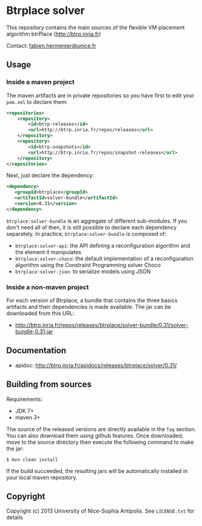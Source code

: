 # Btrplace solver #

This repository contains the main sources of the flexible VM placement
algorithm btrPlace (http://btrp.inria.fr)

Contact: fabien.hermenier@unice.fr

## Usage ##

### Inside a maven project ###

The maven artifacts are in private repositories so you have first to edit your `pom.xml` to declare them:

```xml
<repositories>
    <repository>
        <id>btrp-releases</id>
        <url>http://btrp.inria.fr/repos/releases</url>
    </repository>
    <repository>
        <id>btrp-snapshots</id>
        <url>http://btrp.inria.fr/repos/snapshot-releases</url>
    </repository>
</repositories>
```

Next, just declare the dependency:

```xml
<dependency>
   <groupId>btrplace</groupId>
   <artifactId>solver-bundle</artifactId>
   <version>0.31</version>
</dependency>
```

`btrplace:solver-bundle` is an aggregate of different sub-modules. If you don't need all of then, it is still possible
 to declare each dependency separately. In practice, `btrplace:solver-bundle` is composed of:

* `btrplace:solver-api`: the API defining a reconfiguration algorithm and the element it manipulates
* `btrplace:solver-choco`: the default implementation of a reconfiguration algorithm using the Constraint Programming
solver Choco
* `btrplace:solver-json`: to serialize models using JSON

### Inside a non-maven project ###

For each version of Btrplace, a bundle that contains the three basics artifacts and their dependencies is made available.
The jar can be downloaded from this URL:

* http://btrp.inria.fr/repos/releases/btrplace/solver-bundle/0.31/solver-bundle-0.31.jar



## Documentation ##

* apidoc: http://btrp.inria.fr/apidocs/releases/btrplace/solver/0.31/

## Building from sources ##

Requirements:
* JDK 7+
* maven 3+

The source of the released versions are directly available in the `Tag` section.
You can also download them using github features.
Once downloaded, move to the source directory then execute the following command
to make the jar:

    $ mvn clean install

If the build succeeded, the resulting jars will be automatically installed in your local maven repository.


## Copyright ##
Copyright (c) 2013 University of Nice-Sophia Antipolis. See `LICENSE.txt` for details
